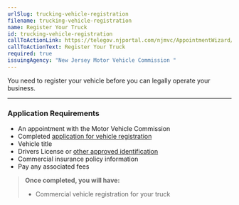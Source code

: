 ```yaml
---
urlSlug: trucking-vehicle-registration
filename: trucking-vehicle-registration
name: Register Your Truck
id: trucking-vehicle-registration
callToActionLink: https://telegov.njportal.com/njmvc/AppointmentWizard/8
callToActionText: Register Your Truck
required: true
issuingAgency: "New Jersey Motor Vehicle Commission "
---
```

You need to register your vehicle before you can legally operate your business. 

___
### Application Requirements
- An appointment with the Motor Vehicle Commission
- Completed [application for vehicle registration](https://www.nj.gov/mvc/pdf/vehicles/BA-49.pdf)
- Vehicle title
- Drivers License or [other approved identification](https://www.nj.gov/mvc/pdf/license/Standard_License_Sheet_Engl.pdf)
- Commercial insurance policy information
- Pay any associated fees

>**Once completed, you will have:**
>- Commercial vehicle registration for your truck